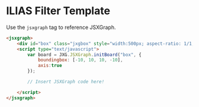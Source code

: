 # ILIAS Filter Template

Use the `jsxgraph` tag to reference JSXGraph.

```html
<jsxgraph>
    <div id="box" class="jxgbox" style="width:500px; aspect-ratio: 1/1;"></div>
    <script type="text/javascript">
        var board = JXG.JSXGraph.initBoard("box", {
            boundingbox: [-10, 10, 10, -10],
            axis:true
        });

        // Insert JSXGraph code here!

    </script>
</jsxgraph>
```